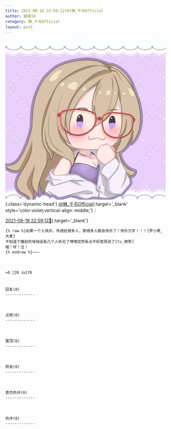 ```yaml
---
title: 2021-08-18 22:59:12(0)琳_千鸟Official
author: 御坂IO
category: 琳_千鸟Official
layout: post
---
```


![img](/images/c0a88f85ebd0d056f37b114e0748e69556c8b488.jpg){:class='dynamic-head'}
[@琳_千鸟Official](https://space.bilibili.com/1620923329/dynamic){:target='_blank' style='color:violet;vertical-align: middle;'}：

[2021-08-18 22:59:12🔗](https://t.bilibili.com/560322945265316932){:target='_blank'}

~~~
{% raw %}如果一个人快乐，传递给很多人，那很多人都会快乐了！快乐万岁！！！[罗小黑_大麦]
不知道下播前的悄悄话有几个人听见了嘿嘿突然有点不好意思说了[tv_微笑]
喵！哼！汪！
{% endraw %}~~~



↪️0 💬39 👍170


回复(0)
-------------



点赞(0)
-------------



置顶(0)
-------------



转发(0)
-------------



首页热评(0)
-------------



热评(0)
-------------



